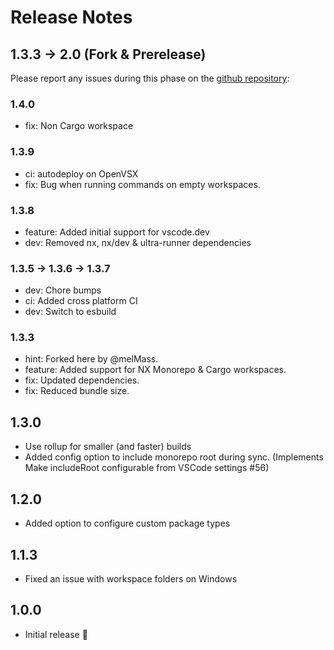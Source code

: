 # Release Notes

## 1.3.3 -> 2.0 (Fork & Prerelease)

Please report any issues during this phase on the [github repository](https://github.com/mtb-tools/vscode-mono-workspace/issues?q=is%3Aissue+is%3Aopen+sort%3Aupdated-desc):

### 1.4.0

- fix: Non Cargo workspace

### 1.3.9

- ci: autodeploy on OpenVSX
- fix: Bug when running commands on empty workspaces.

### 1.3.8

- feature: Added initial support for vscode.dev
- dev: Removed nx, nx/dev & ultra-runner dependencies
  
### 1.3.5 -> 1.3.6 -> 1.3.7

- dev: Chore bumps
- ci: Added cross platform CI
- dev: Switch to esbuild
  
### 1.3.3

- hint: Forked here by @melMass.
- feature: Added support for NX Monorepo & Cargo workspaces.
- fix: Updated dependencies.
- fix: Reduced bundle size.

## 1.3.0

- Use rollup for smaller (and faster) builds
- Added config option to include monorepo root during sync. (Implements Make includeRoot configurable from VSCode settings #56)

## 1.2.0

- Added option to configure custom package types

## 1.1.3

- Fixed an issue with workspace folders on Windows

## 1.0.0

- Initial release :tada:
